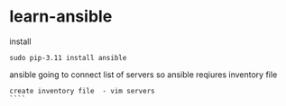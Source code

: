 # learn-ansible

install
``````
sudo pip-3.11 install ansible

`````````

ansible going to connect list of servers so ansible reqiures inventory file

`````
create inventory file  - vim servers
````
